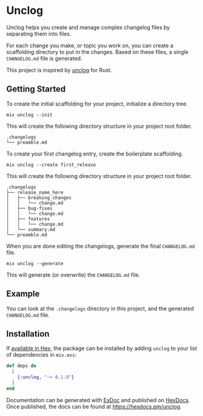 # Unclog

Unclog helps you create and manage complex changelog files by separating them into files.

For each change you make, or topic you work on, you can create a scaffolding directory to put in the changes.
Based on these files, a single `CHANGELOG.md` file is generated.

This project is inspired by [unclog](https://crates.io/crates/unclog) for Rust.

## Getting Started

To create the initial scaffolding for your project, initialize a directory tree.

```shell
mix unclog --init
```

This will create the following directory structure in your project root folder.

```text
.changelogs
└── preamble.md
```

To create your first changelog entry, create the boilerplate scaffolding.

```shell
mix unclog --create first_release
```

This will create the following directory structure in your project root folder.

```
.changelogs
├── release_name_here
│   ├── breaking_changes
│   │   └── change.md
│   ├── bug-fixes
│   │   └── change.md
│   ├── features
│   │   └── change.md
│   └── summary.md
└── preamble.md
```

When you are done editing the changelogs, generate the final `CHANGELOG.md` file.

```shell
mix unclog --generate
```

This will generate (or overwrite) the `CHANGELOG.md` file.

## Example

You can look at the `.changelogs` directory in this project, and the generated `CHANGELOG.md` file.

## Installation

If [available in Hex](https://hex.pm/docs/publish), the package can be installed
by adding `unclog` to your list of dependencies in `mix.exs`:

```elixir
def deps do
  [
    {:unclog, "~> 0.1.0"}
  ]
end
```

Documentation can be generated with [ExDoc](https://github.com/elixir-lang/ex_doc)
and published on [HexDocs](https://hexdocs.pm). Once published, the docs can
be found at <https://hexdocs.pm/unclog>.
